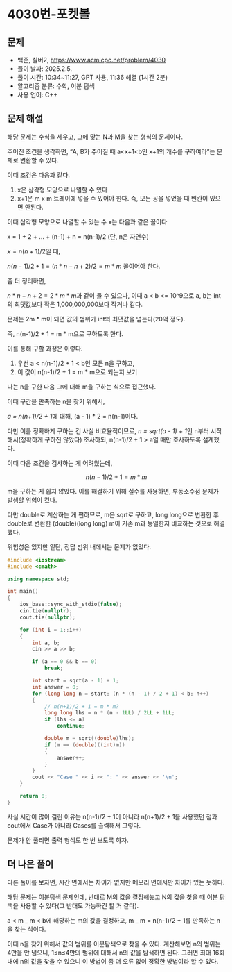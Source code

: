 # 4030번-포켓볼

## 문제

- 백준, 실버2, https://www.acmicpc.net/problem/4030
- 풀이 날짜: 2025.2.5.
- 풀이 시간: 10:34~11:27, GPT 사용, 11:36 해결 (1시간 2분)
- 알고리즘 분류: 수학, 이분 탐색
- 사용 언어: C++

## 문제 해설

해당 문제는 수식을 세우고, 그에 맞는 N과 M을 찾는 형식의 문제이다.

주어진 조건을 생각하면, “A, B가 주어질 때 a<x+1<b인 x+1의 개수를 구하여라”는 문제로 변환할 수 있다.

이때 조건은 다음과 같다.

1. x은 삼각형 모양으로 나열할 수 있다
2. x+1은 m x m 트레이에 넣을 수 있어야 한다. 즉, 모든 공을 넣었을 때 빈칸이 있으면 안된다.

이때 삼각형 모양으로 나열할 수 있는 수 x는 다음과 같은 꼴이다

x = 1 + 2 + ... + (n-1) + n = n(n-1)/2 (단, n은 자연수)

$x = n(n+1)/2$일 때,

$n(n-1)/2 + 1 = (n*n - n + 2)/2 = m * m$ 꼴이어야 한다.

좀 더 정리하면,

$n*n - n + 2 = 2 * m * m$과 같이 둘 수 있으나, 이때 a < b <= 10^9으로 a, b는 int의 최댓값보다 작은 1,000,000,000보다 작거나 같다.

문제는 2m \* m이 되면 값의 범위가 int의 최댓값을 넘는다(20억 정도).

즉, n(n-1)/2 + 1 = m \* m으로 구하도록 한다.

이를 통해 구할 과정은 이렇다.

1. 우선 a < n(n-1)/2 + 1 < b인 모든 n을 구하고,
2. 이 값이 n(n-1)/2 + 1 = m \* m으로 되는지 보기

나는 n을 구한 다음 그에 대해 m을 구하는 식으로 접근했다.

이때 구간을 만족하는 n을 찾기 위해서,

*a = n(n+1)/2 + 1*에 대해, (a - 1) \* 2 = n(n-1)이다.

다만 이를 정확하게 구하는 건 사실 비효율적이므로, *n = sqrt(a - 1) + 1*인 n부터 시작해서(정확하게 구하진 않았다) 조사하되, n(n-1)/2 + 1 > a일 때만 조사하도록 설계했다.

이때 다음 조건을 검사하는 게 어려웠는데,

$$
n(n-1)/2 + 1 = m * m
$$

m을 구하는 게 쉽지 않았다. 이를 해결하기 위해 실수를 사용하면, 부동소수점 문제가 발생할 위험이 컸다.

다만 double로 계산하는 게 편하므로, m은 sqrt로 구하고, long long으로 변환한 후 double로 변환한 (double)(long long) m이 기존 m과 동일한지 비교하는 것으로 해결했다.

위험성은 있지만 일단, 정답 범위 내에서는 문제가 없었다.

```cpp
#include <iostream>
#include <cmath>

using namespace std;

int main()
{
    ios_base::sync_with_stdio(false);
    cin.tie(nullptr);
    cout.tie(nullptr);

    for (int i = 1;;i++)
    {
        int a, b;
        cin >> a >> b;

        if (a == 0 && b == 0)
            break;

        int start = sqrt(a - 1) + 1;
        int answer = 0;
        for (long long n = start; (n * (n - 1) / 2 + 1) < b; n++)
        {
            // n(n+1)/2 + 1 = m * m?
            long long lhs = n * (n - 1LL) / 2LL + 1LL;
            if (lhs <= a)
                continue;

            double m = sqrt((double)lhs);
            if (m == (double)((int)m))
            {
                answer++;
            }
        }
        cout << "Case " << i << ": " << answer << '\n';
    }

    return 0;
}
```

사실 시간이 많이 걸린 이유는 n(n-1)/2 + 1이 아니라 n(n+1)/2 + 1을 사용했던 점과 cout에서 Case가 아니라 Cases를 출력해서 그렇다.

문제가 안 풀리면 출력 형식도 한 번 보도록 하자.

## 더 나은 풀이

다른 풀이를 보자면, 시간 면에서는 차이가 없지만 메모리 면에서만 차이가 있는 듯하다.

해당 문제는 이분탐색 문제인데, 반대로 M의 값을 결정해놓고 N의 값을 찾을 때 이분 탐색을 사용할 수 있다(그 반대도 가능하긴 할 거 같다).

a < m _ m < b에 해당하는 m의 값을 결정하고, m _ m = n(n-1)/2 + 1를 만족하는 n을 찾는 식이다.

이때 n을 찾기 위해서 값의 범위를 이분탐색으로 찾을 수 있다. 계산해보면 n의 범위는 4만을 안 넘으니, 1≤n≤4만의 범위에 대해서 n의 값을 탐색하면 된다. 그러면 최대 16회 내에 n의 값을 찾을 수 있으니 이 방법이 좀 더 오류 없이 정확한 방법이라 할 수 있다.
